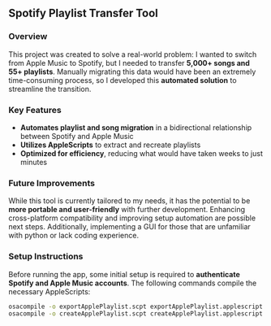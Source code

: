 ## **Spotify Playlist Transfer Tool**  

### **Overview**  
This project was created to solve a real-world problem: I wanted to switch from Apple Music to Spotify, but I needed to transfer **5,000+ songs and 55+ playlists**. Manually migrating this data would have been an extremely time-consuming process, so I developed this **automated solution** to streamline the transition.  

### **Key Features**  
- **Automates playlist and song migration** in a bidirectional relationship between Spotify and Apple Music
- **Utilizes AppleScripts** to extract and recreate playlists  
- **Optimized for efficiency**, reducing what would have taken weeks to just minutes  

### **Future Improvements**  
While this tool is currently tailored to my needs, it has the potential to be **more portable and user-friendly** with further development. Enhancing cross-platform compatibility and improving setup automation are possible next steps. Additionally, implementing a GUI for those that are unfamiliar with python or lack coding experience. 

### **Setup Instructions**  
Before running the app, some initial setup is required to **authenticate Spotify and Apple Music accounts**. The following commands compile the necessary AppleScripts:  

```sh  
osacompile -o exportApplePlaylist.scpt exportApplePlaylist.applescript  
osacompile -o createApplePlaylist.scpt createApplePlaylist.applescript
```
